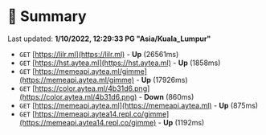 # 📖 Summary
Last updated: **1/10/2022, 12:29:33 PG "Asia/Kuala_Lumpur"**

- `GET` [https://lilr.ml](https://lilr.ml) - **Up** (26561ms)
- `GET` [https://hst.aytea.ml](https://hst.aytea.ml) - **Up** (1858ms)
- `GET` [https://memeapi.aytea.ml/gimme](https://memeapi.aytea.ml/gimme) - **Up** (17926ms)
- `GET` [https://color.aytea.ml/4b31d6.png](https://color.aytea.ml/4b31d6.png) - **Down** (860ms)
- `GET` [https://memeapi.aytea.ml](https://memeapi.aytea.ml) - **Up** (875ms)
- `GET` [https://memeapi.aytea14.repl.co/gimme](https://memeapi.aytea14.repl.co/gimme) - **Up** (1192ms)
